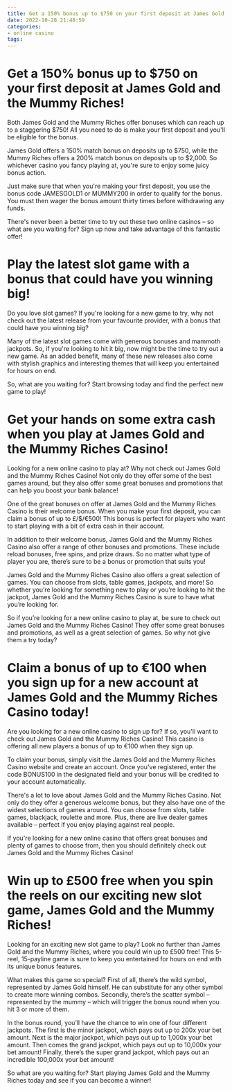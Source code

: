 ```yaml
---
title: Get a 150% bonus up to $750 on your first deposit at James Gold and the Mummy Riches!
date: 2022-10-28 21:48:59
categories:
- online casino
tags:
---
```



#  Get a 150% bonus up to $750 on your first deposit at James Gold and the Mummy Riches!

Both James Gold and the Mummy Riches offer bonuses which can reach up to a staggering $750! All you need to do is make your first deposit and you'll be eligible for the bonus.

James Gold offers a 150% match bonus on deposits up to $750, while the Mummy Riches offers a 200% match bonus on deposits up to $2,000. So whichever casino you fancy playing at, you're sure to enjoy some juicy bonus action.

Just make sure that when you're making your first deposit, you use the bonus code JAMESGOLD1 or MUMMY200 in order to qualify for the bonus. You must then wager the bonus amount thirty times before withdrawing any funds.

There's never been a better time to try out these two online casinos – so what are you waiting for? Sign up now and take advantage of this fantastic offer!

#  Play the latest slot game with a bonus that could have you winning big!

Do you love slot games? If you're looking for a new game to try, why not check out the latest release from your favourite provider, with a bonus that could have you winning big?

Many of the latest slot games come with generous bonuses and mammoth jackpots. So, if you're looking to hit it big, now might be the time to try out a new game. As an added benefit, many of these new releases also come with stylish graphics and interesting themes that will keep you entertained for hours on end.

So, what are you waiting for? Start browsing today and find the perfect new game to play!

#  Get your hands on some extra cash when you play at James Gold and the Mummy Riches Casino!

Looking for a new online casino to play at? Why not check out James Gold and the Mummy Riches Casino! Not only do they offer some of the best games around, but they also offer some great bonuses and promotions that can help you boost your bank balance!

One of the great bonuses on offer at James Gold and the Mummy Riches Casino is their welcome bonus. When you make your first deposit, you can claim a bonus of up to £/$/€500! This bonus is perfect for players who want to start playing with a bit of extra cash in their account.

In addition to their welcome bonus, James Gold and the Mummy Riches Casino also offer a range of other bonuses and promotions. These include reload bonuses, free spins, and prize draws. So no matter what type of player you are, there’s sure to be a bonus or promotion that suits you!

James Gold and the Mummy Riches Casino also offers a great selection of games. You can choose from slots, table games, jackpots, and more! So whether you’re looking for something new to play or you’re looking to hit the jackpot, James Gold and the Mummy Riches Casino is sure to have what you’re looking for.

So if you’re looking for a new online casino to play at, be sure to check out James Gold and the Mummy Riches Casino! They offer some great bonuses and promotions, as well as a great selection of games. So why not give them a try today?

#  Claim a bonus of up to €100 when you sign up for a new account at James Gold and the Mummy Riches Casino today!

Are you looking for a new online casino to sign up for? If so, you'll want to check out James Gold and the Mummy Riches Casino! This casino is offering all new players a bonus of up to €100 when they sign up.

To claim your bonus, simply visit the James Gold and the Mummy Riches Casino website and create an account. Once you've registered, enter the code BONUS100 in the designated field and your bonus will be credited to your account automatically.

There's a lot to love about James Gold and the Mummy Riches Casino. Not only do they offer a generous welcome bonus, but they also have one of the widest selections of games around. You can choose from slots, table games, blackjack, roulette and more. Plus, there are live dealer games available – perfect if you enjoy playing against real people.

If you're looking for a new online casino that offers great bonuses and plenty of games to choose from, then you should definitely check out James Gold and the Mummy Riches Casino!

#  Win up to £500 free when you spin the reels on our exciting new slot game, James Gold and the Mummy Riches!

Looking for an exciting new slot game to play? Look no further than James Gold and the Mummy Riches, where you could win up to £500 free! This 5-reel, 15-payline game is sure to keep you entertained for hours on end with its unique bonus features.

What makes this game so special? First of all, there’s the wild symbol, represented by James Gold himself. He can substitute for any other symbol to create more winning combos. Secondly, there’s the scatter symbol – represented by the mummy – which will trigger the bonus round when you hit 3 or more of them.

In the bonus round, you’ll have the chance to win one of four different jackpots. The first is the minor jackpot, which pays out up to 200x your bet amount. Next is the major jackpot, which pays out up to 1,000x your bet amount. Then comes the grand jackpot, which pays out up to 10,000x your bet amount! Finally, there’s the super grand jackpot, which pays out an incredible 100,000x your bet amount!

So what are you waiting for? Start playing James Gold and the Mummy Riches today and see if you can become a winner!